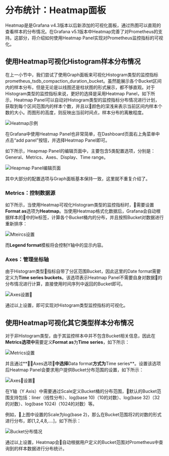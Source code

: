 # 分布统计：Heatmap面板

Heatmap是是Grafana v4.3版本以后新添加的可视化面板，通过热图可以直观的查看样本的分布情况。在Grafana v5.1版本中Heatmap完善了对Prometheus的支持。这部分，将介绍如何使用Heatmap Panel实现对Prometheus监控指标的可视化。

## 使用Heatmap可视化Histogram样本分布情况

在上一小节中，我们尝试了使用Graph面板来可视化Histogram类型的监控指标prometheus_tsdb_compaction_duration_bucket。虽然能展示各个Bucket区间内的样本分布，但是无论是以线图还是柱状图的形式展示，都不够直观。对于Histogram类型的监控指标来说，更好的选择是采用Heatmap Panel，如下所示，Heatmap Panel可以自动对Histogram类型的监控指标分布情况进行计划，获取到每个区间范围内的样本个数，并且以颜色的深浅来表示当前区间内样本个数的大小。而图形的高度，则反映出当前时间点，样本分布的离散程度。

![Heatmap示例](http://p2n2em8ut.bkt.clouddn.com/grafana_heatmap_sample.png)

在Grafana中使用Heatmap Panel也非常简单，在Dashboard页面右上角菜单中点击“add panel”按钮，并选择Heatmap Panel即可。

如下所示，Heapmap Panel的编辑页面中，主要包含5类配置选项，分别是：General、Metrics、Axes、Display、Time range。

![Heapmap Panel编辑页面](http://p2n2em8ut.bkt.clouddn.com/grafana_heatmap_editor.png)

其中大部分的配置选项与Graph面板基本保持一致，这里就不重复介绍了。

### Metrics：控制数据源

如下所示，当使用Heatmap可视化Histogram类型的监控指标时，需要设置**Format as**选项为**Heatmap**。当使用Heatmap格式化数据后，Grafana会自动根据样本的中的le标签，计算各个Bucket桶内的分布，并且按照Bucket对数据进行重新排序：

![Mteircs设置](http://p2n2em8ut.bkt.clouddn.com/grafana_heatmap_metrics_setting.png)

而**Legend format**模板将会控制Y轴中的显示内容。

### Axes：管理坐标轴

由于Histogram类型指标自带了分区范围Bucket，因此这里的Date format需要定义为**Time series buckets**。该选项表示Heatmap Panel不需要自身对数据的分布情况进行计算，直接使用时间序列中返回的Bucket即可。

![Axes设置](http://p2n2em8ut.bkt.clouddn.com/grafana_heatmap_axes_setting.png)

通过以上设置，即可实现对Histogram类型监控指标的可视化。

## 使用Heatmap可视化其它类型样本分布情况

对于非Histogram类型，由于其监控样本中并不包含Bucket相关信息，因此在**Metrics选项中**需要定义**Format as**为**Time series**，如下所示：

![Metrics设置](http://p2n2em8ut.bkt.clouddn.com/grafana_heatmap_normal_metrics.png)

并且通过**Axes选项**中选择**Data format**方式为**Time series**。设置该选项后Heatmap Panel会要求用户提供Bucket分布范围的设置，如下所示：

![Axes设置](http://p2n2em8ut.bkt.clouddn.com/grafana_heatmap_normal_axes.png)

在Y轴（Y Axis）中需要通过Scale定义Bucket桶的分布范围，默认的Bucket范围支持包括：liner（线性分布）、log(base 10)（10的对数）、log(base 32)（32的对数）、log(base 1024)（1024的对数）等。

例如，上图中设置的Scale为log(base 2)，那么在Bucket范围将2的对数的形式进行分布，即[1,2,4,8,....]，如下所示：

![Bucket分布情况](http://p2n2em8ut.bkt.clouddn.com/grafana_heatmap_normal_sample.png)

通过以上设置，Heatmap会自动根据用户定义的Bucket范围对Prometheus中查询到的样本数据进行分布统计。